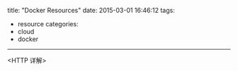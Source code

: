 title: "Docker Resources"
date: 2015-03-01 16:46:12
tags:
- resource
categories:
- cloud
- docker

---

<HTTP 详解>
